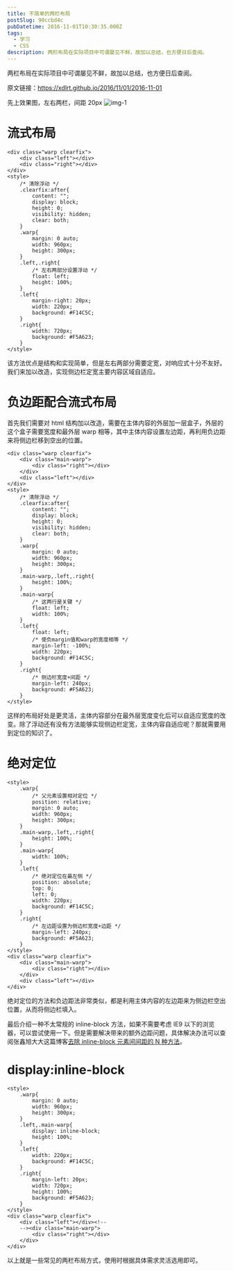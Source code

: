 ```yaml
---
title: 不简单的两栏布局
postSlug: 90ccbd4c
pubDatetime: 2016-11-01T10:30:35.000Z
tags:
  - 学习
  - CSS
description: 两栏布局在实际项目中可谓屡见不鲜，故加以总结，也方便日后查阅。
---
```


两栏布局在实际项目中可谓屡见不鲜，故加以总结，也方便日后查阅。

<!-- more -->

原文链接：https://xdlrt.github.io/2016/11/01/2016-11-01

先上效果图，左右两栏，间距 20px
![img-1](/images/2016-11-01/1.png)

# 流式布局

```
<div class="warp clearfix">
	<div class="left"></div>
	<div class="right"></div>
</div>
<style>
	/* 清除浮动 */
	.clearfix:after{
		content: "";
		display: block;
		height: 0;
		visibility: hidden;
		clear: both;
	}
	.warp{
		margin: 0 auto;
		width: 960px;
		height: 300px;
	}
	.left,.right{
		/* 左右两部分设置浮动 */
		float: left;
		height: 100%;
	}
	.left{
		margin-right: 20px;
		width: 220px;
		background: #F14C5C;
	}
	.right{
		width: 720px;
		background: #F5A623;
	}
</style>
```

该方法优点是结构和实现简单，但是左右两部分需要定宽，对响应式十分不友好。我们来加以改造，实现侧边栏定宽主要内容区域自适应。

# 负边距配合流式布局

首先我们需要对 html 结构加以改造，需要在主体内容的外层加一层盒子，外层的这个盒子需要宽度和最外层 warp 相等，其中主体内容设置左边距，再利用负边距来将侧边栏移到空出的位置。

```
<div class="warp clearfix">
	<div class="main-warp">
		<div class="right"></div>
	</div>
	<div class="left"></div>
</div>
<style>
	/* 清除浮动 */
	.clearfix:after{
		content: "";
		display: block;
		height: 0;
		visibility: hidden;
		clear: both;
	}
	.warp{
		margin: 0 auto;
		width: 960px;
		height: 300px;
	}
	.main-warp,.left,.right{
		height: 100%;
	}
	.main-warp{
		/* 这两行是关键 */
		float: left;
		width: 100%;
	}
	.left{
		float: left;
		/* 使负margin值和warp的宽度相等 */
		margin-left: -100%;
		width: 220px;
		background: #F14C5C;
	}
	.right{
		/* 侧边栏宽度+间距 */
		margin-left: 240px;
		background: #F5A623;
	}
</style>
```

这样的布局好处是更灵活，主体内容部分在最外层宽度变化后可以自适应宽度的改变。除了浮动还有没有方法能够实现侧边栏定宽，主体内容自适应呢？那就需要用到定位的知识了。

# 绝对定位

```
<style>
	.warp{
		/* 父元素设置相对定位 */
		position: relative;
		margin: 0 auto;
		width: 960px;
		height: 300px;
	}
	.main-warp,.left,.right{
		height: 100%;
	}
	.main-warp{
		width: 100%;
	}
	.left{
		/* 绝对定位在最左侧 */
		position: absolute;
		top: 0;
		left: 0;
		width: 220px;
		background: #F14C5C;
	}
	.right{
		/* 左边距设置为侧边栏宽度+边距 */
		margin-left: 240px;
		background: #F5A623;
	}
</style>
<div class="warp clearfix">
	<div class="main-warp">
		<div class="right"></div>
	</div>
	<div class="left"></div>
</div>
```

绝对定位的方法和负边距法非常类似，都是利用主体内容的左边距来为侧边栏空出位置，从而将侧边栏填入。

最后介绍一种不太常规的 inline-block 方法，如果不需要考虑 IE9 以下的浏览器，可以尝试使用一下。但是需要解决带来的额外边距问题，具体解决办法可以查阅张鑫旭大大这篇博客[去除 inline-block 元素间间距的 N 种方法](https://www.zhangxinxu.com/wordpress/2012/04/inline-block-space-remove-%E5%8E%BB%E9%99%A4%E9%97%B4%E8%B7%9D/)。

# display:inline-block

```
<style>
	.warp{
		margin: 0 auto;
		width: 960px;
		height: 300px;
	}
	.left,.main-warp{
		display: inline-block;
		height: 100%;
	}
	.left{
		width: 220px;
		background: #F14C5C;
	}
	.right{
		margin-left: 20px;
		width: 720px;
		height: 100%;
		background: #F5A623;
	}
</style>
<div class="warp clearfix">
	<div class="left"></div><!--
	--><div class="main-warp">
		<div class="right"></div>
	</div>
</div>
```

以上就是一些常见的两栏布局方式，使用时根据具体需求灵活选用即可。
